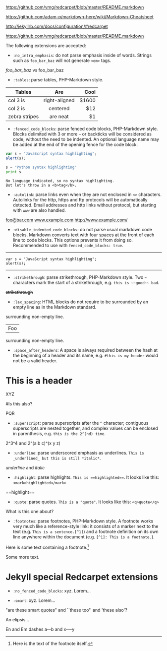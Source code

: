 https://github.com/vmg/redcarpet/blob/master/README.markdown

https://github.com/adam-p/markdown-here/wiki/Markdown-Cheatsheet

http://jekyllrb.com/docs/configuration/#redcarpet

https://github.com/vmg/redcarpet/blob/master/README.markdown

The following extensions are accepted:

* `:no_intra_emphasis`: do not parse emphasis inside of words.
Strings such as `foo_bar_baz` will not generate `<em>` tags.

_foo_bar_baz_ vs foo_bar_baz

* `:tables`: parse tables, PHP-Markdown style.

| Tables        | Are           | Cool  |
| ------------- |:-------------:| -----:|
| col 3 is      | right-aligned | $1600 |
| col 2 is      | centered      |   $12 |
| zebra stripes | are neat      |    $1 |

* `:fenced_code_blocks`: parse fenced code blocks, PHP-Markdown
style. Blocks delimited with 3 or more `~` or backticks will be considered
as code, without the need to be indented. An optional language name may
be added at the end of the opening fence for the code block.

```javascript
var s = "JavaScript syntax highlighting";
alert(s);
```
 
```python
s = "Python syntax highlighting"
print s
```
 
```
No language indicated, so no syntax highlighting. 
But let's throw in a <b>tag</b>.
```

* `:autolink`: parse links even when they are not enclosed in `<>`
characters. Autolinks for the http, https and ftp protocols will be
automatically detected. Email addresses and http links without protocol,
but starting with `www` are also handled.

foo@bar.com
www.example.com
http://www.example.com/

* `:disable_indented_code_blocks`: do not parse usual markdown
code blocks. Markdown converts text with four spaces at
the front of each line to code blocks. This options
prevents it from doing so. Recommended to use
with `fenced_code_blocks: true`.

----
    var s = "JavaScript syntax highlighting";
    alert(s);
----

* `:strikethrough`: parse strikethrough, PHP-Markdown style.
Two `~` characters mark the start of a strikethrough,
e.g. `this is ~~good~~ bad`.

~~strikethrough~~

* `:lax_spacing`: HTML blocks do not require to be surrounded by an
empty line as in the Markdown standard.

surrounding non-empty line.
<table>
    <tr>
        <td>Foo</td>
    </tr>
</table>
surrounding non-empty line.

* `:space_after_headers`: A space is always required between the hash
at the beginning of a header and its name, e.g. `#this is my header`
would not be a valid header.

# This is a header

XYZ

#Is this also?

PQR

* `:superscript`: parse superscripts after the `^` character; contiguous superscripts
are nested together, and complex values can be enclosed in parenthesis, e.g.
`this is the 2^(nd) time`.

2^3^4 and 2^(a b c)^(x y z)

* `:underline`: parse underscored emphasis as underlines.
`This is _underlined_ but this is still *italic*`.

_underline_ and *italic*

* `:highlight`: parse highlights.
`This is ==highlighted==`. It looks like this: `<mark>highlighted</mark>`

==highlight==

* `:quote`: parse quotes.
`This is a "quote"`. It looks like this: `<q>quote</q>`

What is this one about?

* `:footnotes`: parse footnotes, PHP-Markdown style. A footnote works very much
like a reference-style link: it consists of a  marker next to the text (e.g.
`This is a sentence.[^1]`) and a footnote definition on its own line anywhere
within the document (e.g. `[^1]: This is a footnote.`).

Here is some text containing a footnote.[^somesamplefootnote]

[^somesamplefootnote]: Here is the text of the footnote itself.

Some more text.

# Jekyll special Redcarpet extensions

* `:no_fenced_code_blocks`: xyz.
Lorem...

* `:smart`: xyz.
Lorem...

"are these smart quotes" and ``these too'' and 'these also'?

An elipsis...

En and Em dashes a--b and x---y

